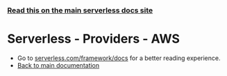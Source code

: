 <!--
title: Serverless - AWS Documentation
menuText: AWS
layout: Doc
-->

<!-- DOCS-SITE-LINK:START automatically generated  -->
### [Read this on the main serverless docs site](https://www.serverless.com/docs/providers/aws/)
<!-- DOCS-SITE-LINK:END -->

# Serverless - Providers - AWS

* Go to [serverless.com/framework/docs](https://www.serverless.com/framework/docs) for a better reading experience.
* [Back to main documentation](../../README.md)